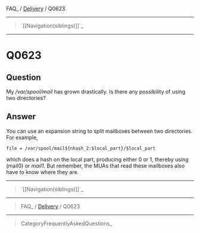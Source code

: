 FAQ\_ / [Delivery](FAQ/Delivery) / Q0623

* * * * *

> \`[[Navigation(siblings)]]\`\_

* * * * *

Q0623
=====

Question
--------

My */var/spool/mail* has grown drastically. Is there any possibility of
using two directories?

Answer
------

You can use an expansion string to split mailboxes between two
directories. For example,

    file = /var/spool/mail${nhash_2:$local_part}/$local_part

which does a hash on the local part, producing either 0 or 1, thereby
using (mail0) or *mail1*. But remember, the MUAs that read these
mailboxes also have to know where they are.

* * * * *

> \`[[Navigation(siblings)]]\`\_

* * * * *

> FAQ\_ / [Delivery](FAQ/Delivery) / Q0623

* * * * *

> CategoryFrequentlyAskedQuestions\_
